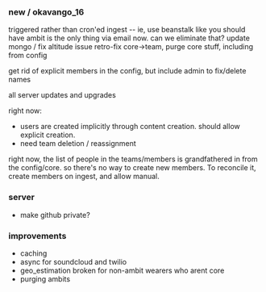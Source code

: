 ### new / okavango_16

triggered rather than cron'ed ingest -- ie, use beanstalk like you should have
ambit is the only thing via email now. can we eliminate that?
update mongo / fix altitude issue
retro-fix core->team, purge core stuff, including from config

get rid of explicit members in the config, but include admin to fix/delete names

all server updates and upgrades

right now:
- users are created implicitly through content creation. should allow explicit creation.
- need team deletion / reassignment

right now, the list of people in the teams/members is grandfathered in from the config/core. so there's no way to create new members. To reconcile it, create members on ingest, and allow manual. 


### server
- make github private?

### improvements
- caching
- async for soundcloud and twilio
- geo_estimation broken for non-ambit wearers who arent core
- purging ambits